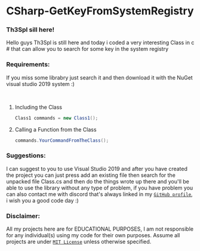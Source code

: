 # CSharp-GetKeyFromSystemRegistry

### Th3Spl sill here!

Hello guys Th3Spl is still here and today i coded a very interesting Class in c # that can allow you to search for some key in the system registry 

### Requirements:
If you miss some librabry just search it and then download it with the NuGet visual studio 2019 system :)

<br>

1. Including the Class 
   ```C#
   Class1 commands = new Class1();
   ```
   
2. Calling a Function from the Class   
   ```C#
   commands.YourCommandFromTheClass();
   ``` 
### Suggestions: 

I can suggest to you to use Visual Studio 2019 and after you have created the project you can just press add an existing file then search for the unpacked file Class.cs
and then do the things wrote up there and you'll be able to use the library without any type of problem, if you have problem you can also contact me with discord that's always linked in my [`GitHub profile`](https://github.com/Th3Spl), i wish you a good code day :)
   
### Disclaimer:
All my projects here are for EDUCATIONAL PURPOSES, I am not responsible for any individual(s) using my code for their own purposes. Assume all projects are under [`MIT License`](https://opensource.org/licenses/MIT)  unless otherwise specified.

